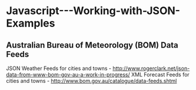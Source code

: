 # Javascript---Working-with-JSON-Examples

## Australian Bureau of Meteorology (BOM) Data Feeds
JSON Weather Feeds for cities and towns - http://www.rogerclark.net/json-data-from-www-bom-gov-au-a-work-in-progress/
XML Forecast Feeds for cities and towns - http://www.bom.gov.au/catalogue/data-feeds.shtml
